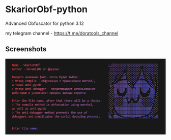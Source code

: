 # SkariorObf-python
Advanced Obfuscator for python 3.12

my telegram channel - https://t.me/doratools_channel

## Screenshots
<img src="https://raw.githubusercontent.com/Doremii109/SkariorObf-python/refs/heads/main/Code_Ui3gwJeEYm.png" alt="Gui Image"/>
